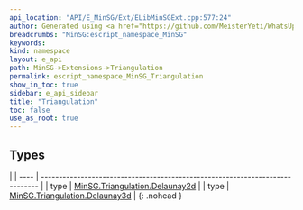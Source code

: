 ```yaml
---
api_location: "API/E_MinSG/Ext/ELibMinSGExt.cpp:577:24"
author: Generated using <a href="https://github.com/MeisterYeti/WhatsUpDoc">WhatsUpDoc</a>
breadcrumbs: "MinSG:escript_namespace_MinSG"
keywords: 
kind: namespace
layout: e_api
path: MinSG->Extensions->Triangulation
permalink: escript_namespace_MinSG_Triangulation
show_in_toc: true
sidebar: e_api_sidebar
title: "Triangulation"
toc: false
use_as_root: true
---
```


## Types

|
| ---- | ----------------------------------------------------------------------------- | 
| type | [MinSG.Triangulation.Delaunay2d](escript_type_MinSG_Triangulation_Delaunay2d) | 
| type | [MinSG.Triangulation.Delaunay3d](escript_type_MinSG_Triangulation_Delaunay3d) | 
{: .nohead }

